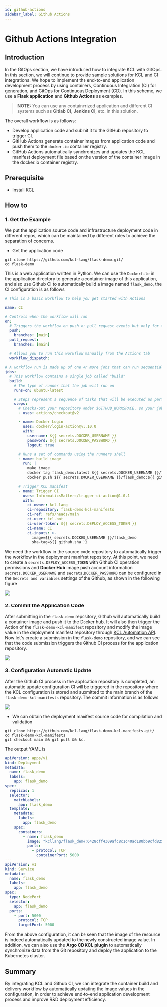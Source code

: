 ```yaml
---
id: github-actions
sidebar_label: Github Actions
---
```


# Github Actions Integration

## Introduction

In the GitOps section, we have introduced how to integrate KCL with GitOps. In this section, we will continue to provide sample solutions for KCL and CI integrations. We hope to implement the end-to-end application development process by using containers, Continuous Integration (CI) for generation, and GitOps for Continuous Deployment (CD). In this scheme, we use a **Flask application** and **Github Actions** as examples.

> **NOTE:**
> You can use any containerized application and different CI systems such as **Gitlab CI**, **Jenkins CI**, etc. in this solution.

The overall workflow is as follows:

- Develop application code and submit it to the GitHub repository to trigger CI.
- GitHub Actions generate container images from application code and push them to the `docker.io` container registry.
- GitHub Actions automatically synchronizes and updates the KCL manifest deployment file based on the version of the container image in the docker.io container registry.

## Prerequisite

- Install [KCL](https://kcl-lang.io/docs/user_docs/getting-started/install)

## How to

### 1. Get the Example

We put the application source code and infrastructure deployment code in different repos, which can be maintained by different roles to achieve the separation of concerns.

- Get the application code

```shell
git clone https://github.com/kcl-lang/flask-demo.git/
cd flask-demo
```

This is a web application written in Python. We can use the `Dockerfile` in the application directory to generate a container image of this application, and also use Github CI to automatically build a image named `flask_demo`, the CI configuration is as follows

```yaml
# This is a basic workflow to help you get started with Actions

name: CI

# Controls when the workflow will run
on:
  # Triggers the workflow on push or pull request events but only for the main branch
  push:
    branches: [main]
  pull_request:
    branches: [main]

  # Allows you to run this workflow manually from the Actions tab
  workflow_dispatch:

# A workflow run is made up of one or more jobs that can run sequentially or in parallel
jobs:
  # This workflow contains a single job called "build"
  build:
    # The type of runner that the job will run on
    runs-on: ubuntu-latest

    # Steps represent a sequence of tasks that will be executed as part of the job
    steps:
      # Checks-out your repository under $GITHUB_WORKSPACE, so your job can access it
      - uses: actions/checkout@v2

      - name: Docker Login
        uses: docker/login-action@v1.10.0
        with:
          username: ${{ secrets.DOCKER_USERNAME }}
          password: ${{ secrets.DOCKER_PASSWORD }}
          logout: true

      # Runs a set of commands using the runners shell
      - name: build image
        run: |
          make image
          docker tag flask_demo:latest ${{ secrets.DOCKER_USERNAME }}/flask_demo:${{ github.sha }}
          docker push ${{ secrets.DOCKER_USERNAME }}/flask_demo:${{ github.sha }}

      # Trigger KCL manifest
      - name: Trigger CI
        uses: InformaticsMatters/trigger-ci-action@1.0.1
        with:
          ci-owner: kcl-lang
          ci-repository: flask-demo-kcl-manifests
          ci-ref: refs/heads/main
          ci-user: kcl-bot
          ci-user-token: ${{ secrets.DEPLOY_ACCESS_TOKEN }}
          ci-name: CI
          ci-inputs: >-
            image=${{ secrets.DOCKER_USERNAME }}/flask_demo
            sha-tag=${{ github.sha }}
```

We need the workflow in the source code repository to automatically trigger the workflow in the deployment manifest repository. At this point, we need to create a `secrets.DEPLOY_ACCESS_TOKEN` with Github CI operation permissions and **Docker Hub** image push account information `secrets.DOCKER_USERNAME` and `secrets.DOCKER_PASSWORD` can be configured in the `Secrets and variables` settings of the Github, as shown in the following figure

![](/img/docs/user_docs/guides/ci-integration/github-secrets.png)

### 2. Commit the Application Code

After submitting in the `flask-demo` repository, Github will automatically build a container image and push it to the Docker hub. It will also then trigger the Action of the `flask-demo-kcl-manifest` repository and modify the image value in the deployment manifest repository through [KCL Automation API](/docs/user_docs/guides/automation). Now let's create a submission in the `flask-demo` repository, and we can see that the code submission triggers the Github CI process for the application repository.

![](/img/docs/user_docs/guides/ci-integration/app-ci.png)

### 3. Configuration Automatic Update

After the Github CI process in the application repository is completed, an automatic update configuration CI will be triggered in the repository where the KCL configuration is stored and submitted to the main branch of the `flask-demo-kcl-manifests` repository. The commit information is as follows

![](/img/docs/user_docs/guides/ci-integration/image-auto-update.png)

- We can obtain the deployment manifest source code for compilation and validation

```shell
git clone https://github.com/kcl-lang/flask-demo-kcl-manifests.git/
cd flask-demo-kcl-manifests
git checkout main && git pull && kcl
```

The output YAML is

```yaml
apiVersion: apps/v1
kind: Deployment
metadata:
  name: flask_demo
  labels:
    app: flask_demo
spec:
  replicas: 1
  selector:
    matchLabels:
      app: flask_demo
  template:
    metadata:
      labels:
        app: flask_demo
    spec:
      containers:
        - name: flask_demo
          image: "kcllang/flask_demo:6428cff4309afc8c1c40ad180bb9cfd82546be3e"
          ports:
            - protocol: TCP
              containerPort: 5000
---
apiVersion: v1
kind: Service
metadata:
  name: flask_demo
  labels:
    app: flask_demo
spec:
  type: NodePort
  selector:
    app: flask_demo
  ports:
    - port: 5000
      protocol: TCP
      targetPort: 5000
```

From the above configuration, it can be seen that the image of the resource is indeed automatically updated to the newly constructed image value. In addition, we can also use the **Argo CD KCL plugin** to automatically synchronize data from the Git repository and deploy the application to the Kubernetes cluster.

## Summary

By integrating KCL and Github CI, we can integrate the container build and delivery workflow by automatically updating the image values in the configuration, in order to achieve end-to-end application development process and improve R&D deployment efficiency.
